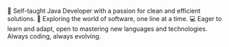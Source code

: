 🚀 Self-taught Java Developer with a passion for clean and efficient solutions. 🌟 Exploring the world of software, one line at a time. 💻 Eager to learn and adapt, open to mastering new languages and technologies. Always coding, always evolving.
<!---
AkirasBlade28/AkirasBlade28 is a ✨ special ✨ repository because its `README.md` (this file) appears on your GitHub profile.
You can click the Preview link to take a look at your changes.
--->
